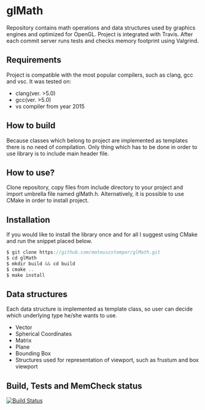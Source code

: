 # glMath

<p>Repository contains math operations and data structures used by graphics engines and optimized for OpenGL.
Project is integrated with Travis. After each commit server runs tests and checks memory footprint using Valgrind.</p>

## Requirements
Project is compatible with the most popular compilers, such as clang, gcc and vsc.
It was tested on:
<ul>
  <li>clang(ver. >5.0)</li>
  <li>gcc(ver. >5.0)</li>
  <li>vs compiler from year 2015</li>
</ul>

## How to build
Because classes which belong to project are implemented as templates there is no need of compilation.
Only thing which has to be done in order to use library is to include main header file.

## How to use?
Clone repository, copy files from include directory to your project and import umbrella file named glMath.h.
Alternatively, it is possible to use CMake in order to install project.

## Installation
If you would like to install the library once and for all I suggest using CMake and run the snippet placed below.
```c
$ git clone https://github.com/mateuszstompor/glMath.git
$ cd glMath
$ mkdir build && cd build
$ cmake ..
$ make install
```

## Data structures
<p>Each data structure is implemented as template class, so user can decide which underlying type he/she wants to use.</p>
<ul>
<li>Vector</li>
<li>Spherical Coordinates</li>
<li>Matrix</li>
<li>Plane</li>
<li>Bounding Box</li>
<li>Structures used for representation of viewport, such as frustum and box viewport</li>
</ul>

## Build, Tests and MemCheck status
[![Build Status](https://www.travis-ci.org/mateuszstompor/glMath.svg?branch=master)](https://www.travis-ci.org/mateuszstompor/glMath)
